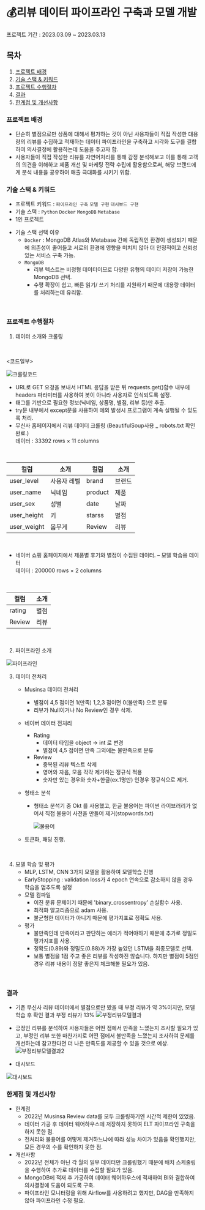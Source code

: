 # 💰리뷰 데이터 파이프라인 구축과 모델 개발
프로젝트 기간 : 2023.03.09 ~ 2023.03.13

## 목차
1. [프로젝트 배경](#프로젝트-배경)
2. [기술 스택 & 키워드](#기술-스택-&-키워드)
3. [프로젝트 수행절차 ](#프로젝트-수행절차)
4. [결과](#결과)
5. [한계점 및 개선사항](#한계점-및-개선사항)



### 프로젝트 배경
- 단순히 별점으로만 상품에 대해서 평가하는 것이 아닌 사용자들이 직접 작성한 대용량의 리뷰를 수집하고 적재하는 데이터 파이프라인을 구축하고 시각화 도구를 결합하여 의사결정에 활용하는데 도움을 주고자 함.
- 사용자들이 직접 작성한 리뷰를 자연어처리를 통해 감정 분석해보고 이를 통해 고객의 의견을 이해하고 제품 개선 및 마케팅 전략 수립에 활용함으로써, 해당 브랜드에게 분석 내용을 공유하여 매출 극대화를 시키기 위함.

### 기술 스택 & 키워드
- 프로젝트 키워드 : ```파이프라인 구축``` ```모델 구현``` ```대시보드 구현```
- 기술 스택 : ```Python``` ```Docker``` ```MongoDB``` ```Metabase```
- 1인 프로젝트

* 기술 스택 선택 이유
  * ```Docker``` : MongoDB Atlas와 Metabase 간에 독립적인 환경이 생성되기 때문에 의존성이 줄어들고 서로의 환경에 영향을 미치지 않아 더 안정적이고 신뢰성있는 서비스 구축 가능.
  * ```MongoDB```
    * 리뷰 텍스트는 비정형 데이터이므로 다양한 유형의 데이터 저장이 가능한 MongoDB 선택.
    * 수평 확장이 쉽고, 빠른 읽기/ 쓰기 처리를 지원하기 때문에 대용량 데이터를 처리하는데 유리함.  

<br>

### 프로젝트 수행절차  
1. 데이터 소개와 크롤링

<br>

<코드일부>

<img src="picture/크롤링코드.png" alt="크롤링코드">

* URL로 GET 요청을 보내서 HTML 응답을 받은 뒤 requests.get()함수 내부에 headers 파라미터를 사용하여 봇이 아니라 사용자로 인식되도록 설정.
* 태그를 기반으로 필요한 정보(닉네임, 상품명, 별점, 리뷰 등)만 추출.
* try문 내부에서 except문을 사용하여 예외 발생시 프로그램이 계속 실행될 수 있도록 처리.
* 무신사 홈페이지에서 리뷰 데이터 크롤링 (BeautifulSoup사용 _ robots.txt 확인 완료.)   
  데이터 : 33392 rows × 11 columns

<br>

| 컬럼 | 소개 | 컬럼 | 소개 |
| --- | --- | --- | --- |
| user_level | 사용자 레벨 | brand | 브랜드 |
| user_name | 닉네임 | product | 제품 |
| user_sex | 성별 | date | 날짜 |
| user_height | 키 | starss | 별점 |
| user_weight | 몸무게 | Review | 리뷰 |

<br>

* 네이버 쇼핑 홈페이지에서 제품별 후기와 별점이 수집된 데이터. – 모델 학습용 데이터   
  데이터 : 200000 rows × 2 columns

<br>

| 컬럼 | 소개 |
| --- | --- |
| rating | 별점 |
| Review | 리뷰 |

<br>

2. 파이프라인 소개
<img src="picture/파이프라인.png" alt="파이프라인">

<br>

3. 데이터 전처리
    - Musinsa 데이터 전처리
        - 별점이 4,5 점이면 1(만족) 1,2,3 점이면 0(불만족) 으로 분류
        - 리뷰가 Null이거나 No Review인 경우 삭제.
    - 네이버 데이터 전처리
        - Rating
            - 데이터 타입을 object -> int 로 변경
            - 별점이 4,5 점이면 만족 그외에는 불만족으로 분류
        - Review
            - 중복된 리뷰 텍스트 삭제
            - 영어와 자음, 모음 각각 제거하는 정규식 적용
            - 숫자만 있는 경우와 숫자+한글(ex.1명만) 인경우 정규식으로 제거.
    - 형태소 분석
        - 형태소 분석기 중 Okt 를 사용했고, 한글 불용어는 파이썬 라이브러리가 없어서 직접 불용어 사전을 만들어 제거(stopwords.txt)
            
          <img src="picture/불용어.png" alt="불용어">
            
    - 토큰화, 패딩 진행.

<br>

4. 모델 학습 및 평가
    - MLP, LSTM, CNN 3가지 모델을 활용하여 모델학습 진행
    - EarlyStopping : validation loss가 4 epoch 연속으로 감소하지 않을 경우 학습을 멈추도록 설정
    - 모델 컴파일
        - 이진 분류 문제이기 때문에 'binary_crossentropy’ 손실함수 사용.
        - 최적화 알고리즘으로 adam 사용.
        - 불균형한 데이터가 아니기 때문에 평가지표로 정확도 사용.
    - 평가
        - 불만족인데 만족이라고 판단하는 에러가 적어야하기 때문에 추가로 정밀도 평가지표를 사용.
        - 정확도(0.89)와 정밀도(0.88)가 가장 높았던 LSTM을 최종모델로 선택.
        - 보통 별점을 1점 주고 좋은 리뷰를 작성하진 않습니다. 하지만 별점이 5점인 경우 리뷰 내용이 정말 좋은지 체크해볼 필요가 있음.
<br>

### 결과
- 기존 무신사 리뷰 데이터에서 별점으로만 봤을 때 부정 리뷰가 약 3%이지만, 모델 학습 후 확인 결과 부정 리뷰가 13%
  <img src="picture/부정리뷰모델결과.png" alt="부정리뷰모델결과">

- 긍정인 리뷰를 분석하여 사용자들은 어떤 점에서 만족을 느꼈는지 조사할 필요가 있고, 부정인 리뷰 또한 마찬가지로 어떤 점에서 불만족을 느꼈는지 조사하여 문제를 개선하는데 참고한다면 더 나은 만족도를 제공할 수 있을 것으로 예상.
  <img src="picture/부정리뷰모델결과2.png" alt="부정리뷰모델결과2">

<!--|별점|내용|예측결과|자체평가|
|-------------|---------------|-----------|---|
|5|착용감이 매우 만족스럽고 어디에나 코디하기 좋아요|97.58% 확률로 긍정 리뷰입니다.|해당 문장은 긍정으로 잘 예측했으나, 동일한 문장이 3개 있음에도 불구하고 모두 다른 퍼센트가 나옴.|
|5|벨트 줄이 생각보다 어어엄청 길어가지고 좀 당황했는대 구멍뚫어서 잘쓰고있어요|99.30% 확률로 부정 리뷰입니다.|어느 정도 부정이 있지만, 99%의 확률로 부정이라고 예측한 결과는 잘못 나온 것이라 판단됨.|
|5|수납공간도 넉넉하고 가볍게 가지고 다니기 좋아요 무엇보다 독특한 패턴이 제일 맘에 드는 것 같아요완죠니 동글동글|99.98% 활률로 부정 리뷰입니다.|객관적으로 봤을때, 긍정문장이지만 99%확률로 부정으로 예측함.|
|5|요즘 내 피부처럼 입는 옷 진짜 만족도 최고 앞으로도 이것만 구비할 예정|99.66% 확률로 부정 리뷰입니다.|객관적으로 봤을때, 긍정문장이지만 99%확률로 부정으로 예측함.|
-->
* 대시보드
<img src="picture/대시보드.png" alt="대시보드">
  
<br>

### 한계점 및 개선사항
* 한계점
  * 2022년 Musinsa Review data를 모두 크롤링하기엔 시간적 제한이 있었음.
  * 데이터 가공 후 데이터 웨어하우스에 저장하지 못하여 ELT 파이프라인 구축을 하지 못한 점.
  * 전처리와 불용어를 어떻게 제거하느냐에 따라 성능 차이가 있음을 확인했지만, 모든 경우의 수를 확인하지 못한 점.
* 개선사항
  * 2022년 전체가 아닌 각 월의 일부 데이터만 크롤링했기 때문에 배치 스케줄링을 수행하여 추가로 데이터를 수집할 필요가 있음.
  * MongoDB에 적재 후 가공하여 데이터 웨어하우스에 적재하여 BI와 결합하여 의사결정에 도움이 되도록 구축.
  * 파이프라인 모니터링을 위해 Airflow를 사용하려고 했지만, DAG을 만족하지 않아 파이프라인 수정 필요.

